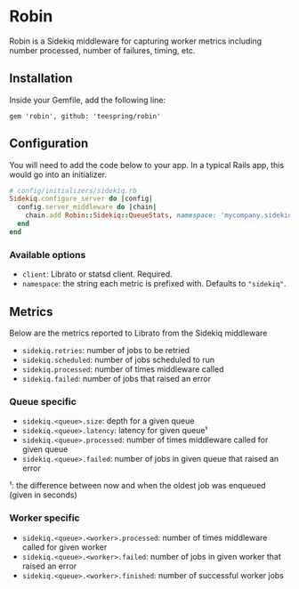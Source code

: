# Robin

Robin is a Sidekiq middleware for capturing worker metrics including number processed, number of failures, timing, etc.

## Installation

Inside your Gemfile, add the following line:

```Gemfile
gem 'robin', github: 'teespring/robin'
```

## Configuration

You will need to add the code below to your app. In a typical Rails app, this would go into an initializer.

```ruby
# config/initializers/sidekiq.rb
Sidekiq.configure_server do |config|
  config.server_middleware do |chain|
    chain.add Robin::Sidekiq::QueueStats, namespace: 'mycompany.sidekiq', client: Librato
  end
end
```

### Available options

- `client`: Librato or statsd client. Required.
- `namespace`: the string each metric is prefixed with. Defaults to `"sidekiq"`.

## Metrics

Below are the metrics reported to Librato from the Sidekiq middleware

- `sidekiq.retries`: number of jobs to be retried
- `sidekiq.scheduled`: number of jobs scheduled to run
- `sidekiq.processed`: number of times middleware called
- `sidekiq.failed`: number of jobs that raised an error

### Queue specific

- `sidekiq.<queue>.size`: depth for a given queue
- `sidekiq.<queue>.latency`: latency for given queue¹
- `sidekiq.<queue>.processed`: number of times middleware called for given queue
- `sidekiq.<queue>.failed`: number of jobs in given queue that raised an error

¹: the difference between now and when the oldest job was enqueued (given in seconds)

### Worker specific

- `sidekiq.<queue>.<worker>.processed`: number of times middleware called for given worker
- `sidekiq.<queue>.<worker>.failed`: number of jobs in given worker that raised an error
- `sidekiq.<queue>.<worker>.finished`: number of successful worker jobs

